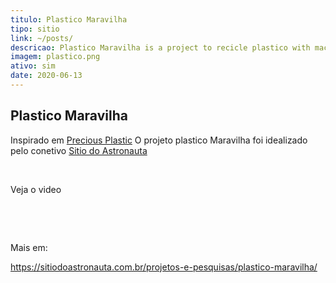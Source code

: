```yaml
---
titulo: Plastico Maravilha
tipo: sitio
link: ~/posts/
descricao: Plastico Maravilha is a project to recicle plastico with machines
imagem: plastico.png
ativo: sim
date: 2020-06-13
---
```


## Plastico Maravilha

Inspirado em [Precious Plastic](https://preciousplastic.com/) O projeto plastico Maravilha foi idealizado pelo conetivo [Sitio do Astronauta](https://sitiodoastronauta.com.br)

</br>

Veja o video


</br>

<lite-youtube class="w-500px"
videoid="mw3plmcpLjo"
playlabel="Play: Keynote (Google I/O '18)"
params="controls=0&start=10&end=30&modestbranding=2&rel=0&enablejsapi=1"></lite-youtube>


</br>

Mais em:

https://sitiodoastronauta.com.br/projetos-e-pesquisas/plastico-maravilha/